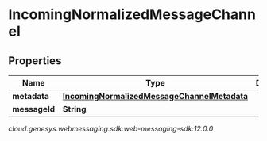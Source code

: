 # IncomingNormalizedMessageChannel


## Properties

| Name | Type | Description | Notes |
| ------------ | ------------- | ------------- | ------------- |
| **metadata** | [**IncomingNormalizedMessageChannelMetadata**](IncomingNormalizedMessage_channel_metadata) |  |  [optional] |
| **messageId** | **String** |  |  [optional] |




_cloud.genesys.webmessaging.sdk:web-messaging-sdk:12.0.0_
